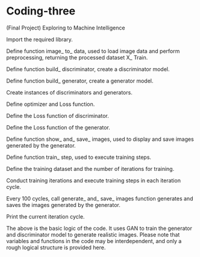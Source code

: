 # Coding-three
(Final Project) Exploring to Machine Intelligence

Import the required library.

Define function image_ to_ data, used to load image data and perform preprocessing, returning the processed dataset X_ Train.

Define function build_ discriminator, create a discriminator model.

Define function build_ generator, create a generator model.

Create instances of discriminators and generators.

Define optimizer and Loss function.

Define the Loss function of discriminator.

Define the Loss function of the generator.

Define function show_ and_ save_ images, used to display and save images generated by the generator.

Define function train_ step, used to execute training steps.

Define the training dataset and the number of iterations for training.

Conduct training iterations and execute training steps in each iteration cycle.

Every 100 cycles, call generate_ and_ save_ images function generates and saves the images generated by the generator.

Print the current iteration cycle.

The above is the basic logic of the code. It uses GAN to train the generator and discriminator model to generate realistic images. Please note that variables and functions in the code may be interdependent, and only a rough logical structure is provided here.
